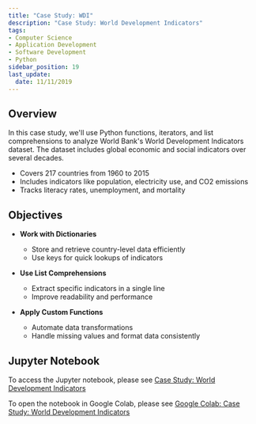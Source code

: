 ```yaml
---
title: "Case Study: WDI"
description: "Case Study: World Development Indicators"
tags: 
- Computer Science
- Application Development
- Software Development
- Python
sidebar_position: 19
last_update:
  date: 11/11/2019
---
```


## Overview

In this case study, we'll use Python functions, iterators, and list comprehensions to analyze World Bank's World Development Indicators dataset. The dataset includes global economic and social indicators over several decades.  

- Covers 217 countries from 1960 to 2015  
- Includes indicators like population, electricity use, and CO2 emissions  
- Tracks literacy rates, unemployment, and mortality  

## Objectives

- **Work with Dictionaries**  
  - Store and retrieve country-level data efficiently  
  - Use keys for quick lookups of indicators  

- **Use List Comprehensions**  
  - Extract specific indicators in a single line  
  - Improve readability and performance  

- **Apply Custom Functions**  
  - Automate data transformations  
  - Handle missing values and format data consistently  

## Jupyter Notebook 

To access the Jupyter notebook, please see [Case Study: World Development Indicators](https://github.com/joseeden/joeden/blob/master/docs/021-Software-Engineering/021-Jupyter-Notebooks/002-Data-Engineering-with-Python/010-python-toolbox.ipynb)

To open the notebook in Google Colab, please see [Google Colab: Case Study: World Development Indicators](https://colab.research.google.com/github/joseeden/joeden/blob/master/docs/021-Software-Engineering/021-Jupyter-Notebooks/002-Data-Engineering-with-Python/010-python-toolbox.ipynb#scrollTo=C6HRRbqKhKjq)